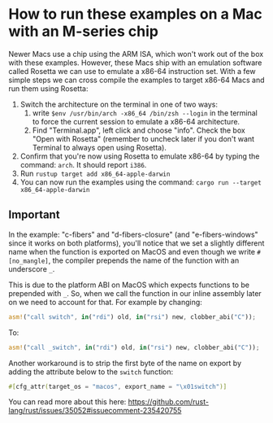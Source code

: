 # How to run these examples on a Mac with an M-series chip

Newer Macs use a chip using the ARM ISA, which won't work out of the box with
these examples. However, these Macs ship with an emulation software called Rosetta
we can use to emulate a x86-64 instruction set. With a few simple steps we can
cross compile the examples to target x86-64 Macs and run them using Rosetta:

1. Switch the architecture on the terminal in one of two ways:
   1. write `$env /usr/bin/arch -x86_64 /bin/zsh --login` in the terminal to force
   the current session to emulate a x86-64 architecture.
   2. Find "Terminal.app", left click and choose "info". Check the box
   "Open with Rosetta" (remember to uncheck later if you don't want Terminal to always
   open using Rosetta).
2. Confirm that you're now using Rosetta to emulate x86-64 by typing the command: `arch`.
It should report `i386`.
3. Run `rustup target add x86_64-apple-darwin`
4. You can now run the examples using the command: `cargo run --target x86_64-apple-darwin`

## Important

In the example: "c-fibers" and "d-fibers-closure" (and "e-fibers-windows"
since it works on both platforms), you'll notice that we set a slightly
different name when the function is exported on MacOS and even though we
write `#[no_mangle]`, the compiler prepends the name of the function with an
underscore `_`.

This is due to the platform ABI on MacOS which expects functions to be prepended
with `_`. So, when we call the function in our inline assembly later on
we need to account for that. For example by changing:

```rust
asm!("call switch", in("rdi") old, in("rsi") new, clobber_abi("C"));
```

To:

```rust
asm!("call _switch", in("rdi") old, in("rsi") new, clobber_abi("C"));
```

Another workaround is to strip the first byte of the name on
export by adding the attribute below to the `switch` function:

```rust
#[cfg_attr(target_os = "macos", export_name = "\x01switch")]
```

You can read more about this here: https://github.com/rust-lang/rust/issues/35052#issuecomment-235420755

